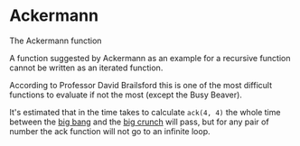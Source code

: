 # Ackermann
The Ackermann function

A function suggested by Ackermann as an example for a recursive function cannot be written as an iterated function.

According to Professor David Brailsford this is one of the most difficult functions to evaluate if not the most (except the Busy Beaver).

It's estimated that in the time takes to calculate `ack(4, 4)` the whole time between the [big bang](https://en.wikipedia.org/wiki/Big_Bang) and the [big crunch](https://en.wikipedia.org/wiki/Big_Crunch) will pass, but for any pair of number the ack function will not go to an infinite loop.
